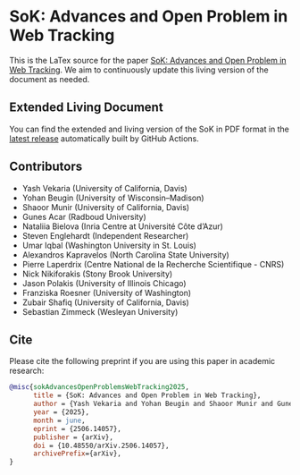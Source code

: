 # SoK: Advances and Open Problem in Web Tracking

This is the LaTex source for the paper [SoK: Advances and Open Problem in Web Tracking](https://arxiv.org/abs/2506.14057). We aim to continuously update this living version of the document as needed.

## Extended Living Document

You can find the extended and living version of the SoK in PDF format in the [latest release](https://github.com/privacysandstorm/sok-advances-open-problems-web-tracking/releases/latest/download/main-long-version.pdf) automatically built by GitHub Actions. 

## Contributors

- Yash Vekaria (University of California, Davis)
- Yohan Beugin (University of Wisconsin–Madison)
- Shaoor Munir (University of California, Davis)
- Gunes Acar (Radboud University)
- Nataliia Bielova (Inria Centre at Université Côte d’Azur)
- Steven Englehardt (Independent Researcher)
- Umar Iqbal (Washington University in St. Louis)
- Alexandros Kapravelos (North Carolina State University)
- Pierre Laperdrix (Centre National de la Recherche Scientifique - CNRS)
- Nick Nikiforakis (Stony Brook University)
- Jason Polakis (University of Illinois Chicago)
- Franziska Roesner (University of Washington)
- Zubair Shafiq (University of California, Davis)
- Sebastian Zimmeck (Wesleyan University)

## Cite

Please cite the following preprint if you are using this paper in academic research:

```bibtex
@misc{sokAdvancesOpenProblemsWebTracking2025,
      title = {SoK: Advances and Open Problem in Web Tracking},
      author = {Yash Vekaria and Yohan Beugin and Shaoor Munir and Gunes Acar and Nataliia Bielova and Steven Englehardt and Umar Iqbal and Alexandros Kapravelos and Pierre Laperdrix and Nick Nikiforakis and Jason Polakis and Franziska Roesner and Zubair Shafiq and Sebastian Zimmeck},
      year = {2025},
      month = june,
      eprint = {2506.14057},
      publisher = {arXiv},
      doi = {10.48550/arXiv.2506.14057},
      archivePrefix={arXiv},
}
```
